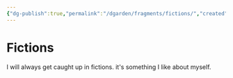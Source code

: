 ```yaml
---
{"dg-publish":true,"permalink":"/dgarden/fragments/fictions/","created":"2025-01-20T20:28:13.811-05:00","updated":"2025-04-10T23:26:36.477-04:00"}
---
```



# Fictions 
I will always get caught up in fictions. it's something I like about myself.